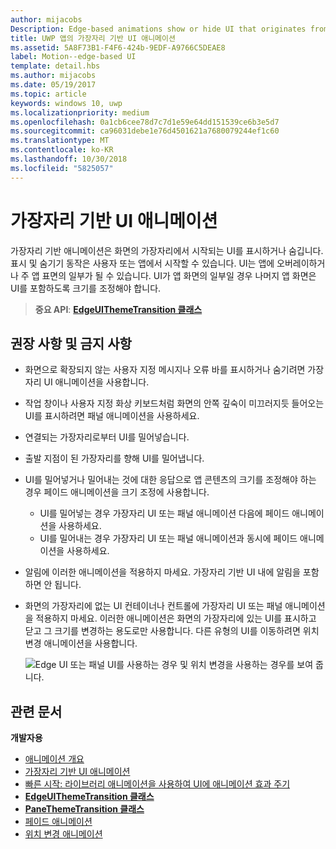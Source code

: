 ```yaml
---
author: mijacobs
Description: Edge-based animations show or hide UI that originates from the edge of the screen.
title: UWP 앱의 가장자리 기반 UI 애니메이션
ms.assetid: 5A8F73B1-F4F6-424b-9EDF-A9766C5DEAE8
label: Motion--edge-based UI
template: detail.hbs
ms.author: mijacobs
ms.date: 05/19/2017
ms.topic: article
keywords: windows 10, uwp
ms.localizationpriority: medium
ms.openlocfilehash: 0a1cb6cee78d7c7d1e59e64dd151539ce6b3e5d7
ms.sourcegitcommit: ca96031debe1e76d4501621a7680079244ef1c60
ms.translationtype: MT
ms.contentlocale: ko-KR
ms.lasthandoff: 10/30/2018
ms.locfileid: "5825057"
---
```

# <a name="edge-based-ui-animations"></a>가장자리 기반 UI 애니메이션





가장자리 기반 애니메이션은 화면의 가장자리에서 시작되는 UI를 표시하거나 숨깁니다. 표시 및 숨기기 동작은 사용자 또는 앱에서 시작할 수 있습니다. UI는 앱에 오버레이하거나 주 앱 표면의 일부가 될 수 있습니다. UI가 앱 화면의 일부일 경우 나머지 앱 화면은 UI를 포함하도록 크기를 조정해야 합니다.

> **중요 API**: [**EdgeUIThemeTransition 클래스**](https://msdn.microsoft.com/library/windows/apps/hh702324)


## <a name="dos-and-donts"></a>권장 사항 및 금지 사항


-   화면으로 확장되지 않는 사용자 지정 메시지나 오류 바를 표시하거나 숨기려면 가장자리 UI 애니메이션을 사용합니다.
-   작업 창이나 사용자 지정 화상 키보드처럼 화면의 안쪽 깊숙이 미끄러지듯 들어오는 UI를 표시하려면 패널 애니메이션을 사용하세요.
-   연결되는 가장자리로부터 UI를 밀어넣습니다.
-   출발 지점이 된 가장자리를 향해 UI를 밀어냅니다.
-   UI를 밀어넣거나 밀어내는 것에 대한 응답으로 앱 콘텐츠의 크기를 조정해야 하는 경우 페이드 애니메이션을 크기 조정에 사용합니다.
    -   UI를 밀어넣는 경우 가장자리 UI 또는 패널 애니메이션 다음에 페이드 애니메이션을 사용하세요.
    -   UI를 밀어내는 경우 가장자리 UI 또는 패널 애니메이션과 동시에 페이드 애니메이션을 사용하세요.
-   알림에 이러한 애니메이션을 적용하지 마세요. 가장자리 기반 UI 내에 알림을 포함하면 안 됩니다.
-   화면의 가장자리에 없는 UI 컨테이너나 컨트롤에 가장자리 UI 또는 패널 애니메이션을 적용하지 마세요. 이러한 애니메이션은 화면의 가장자리에 있는 UI를 표시하고 닫고 그 크기를 변경하는 용도로만 사용합니다. 다른 유형의 UI를 이동하려면 위치 변경 애니메이션을 사용합니다.

    ![Edge UI 또는 패널 UI를 사용하는 경우 및 위치 변경을 사용하는 경우를 보여 줍니다.](images/edgevsreposition.png)

## <a name="related-articles"></a>관련 문서


**개발자용**
* [애니메이션 개요](https://msdn.microsoft.com/library/windows/apps/mt187350)
* [가장자리 기반 UI 애니메이션](https://msdn.microsoft.com/library/windows/apps/xaml/jj649428)
* [빠른 시작: 라이브러리 애니메이션을 사용하여 UI에 애니메이션 효과 주기](https://msdn.microsoft.com/library/windows/apps/xaml/hh452703)
* [**EdgeUIThemeTransition 클래스**](https://msdn.microsoft.com/library/windows/apps/hh702324)
* [**PaneThemeTransition 클래스**](https://msdn.microsoft.com/library/windows/apps/hh969160)
* [페이드 애니메이션](https://msdn.microsoft.com/library/windows/apps/xaml/jj649429)
* [위치 변경 애니메이션](https://msdn.microsoft.com/library/windows/apps/xaml/jj649434)

 

 




